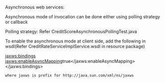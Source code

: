 Asynchronous web services: 

Asynchronous mode of invocation can be done  either using polling strategy or callback 

Polling strategy: Refer CreditScoreAsynchronousPollingTest.java

To enable the asynchronous mode at client side, add the following in wsdl(Refer CreditRateServiceImplService.wsdl in resource package)

<jaxws:bindings>
        <jaxws:enableAsyncMapping>true</jaxws:enableAsyncMapping>
    </jaxws:bindings>
    
    where jaxws is prefix for http://java.sun.com/xml/ns/jaxws


